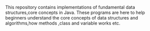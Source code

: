 This repository contains implementations of fundamental data structures,core concepts in Java.
These programs are here to help beginners understand the core concepts of data structures and algorithms,how methods ,class and variable works etc.
